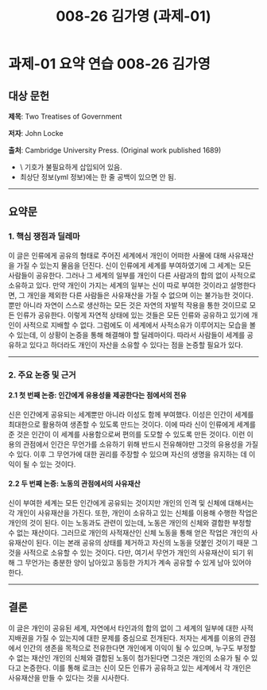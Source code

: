 ﻿---
title: 008-26 김가영 (과제-01)
layout: home
nav_order: 26
parent: 과제-01 요약 연습
permalink: /asmt-01/008-26
---

# 과제-01 요약 연습 008-26 김가영

## 대상 문헌

**제목**: Two Treatises of Government

**저자**: John Locke

**출처**: Cambridge University Press. (Original work published 1689)

* \ 기호가 불필요하게 삽입되어 있음.
* 최상단 정보(yml 정보)에는 한 줄 공백이 있으면 안 됨.

---

## 요약문

### 1. 핵심 쟁점과 딜레마

이 글은 인류에게 공유의 형태로 주어진 세계에서 개인이 어떠한 사물에 대해 사유재산을 가질 수 있는지 물음을 던진다. 신이 인류에게 세계를 부여하였기에 그 세계는 모든 사람들이 공유한다. 그러나 그 세계의 일부를 개인이 다른 사람과의 합의 없이 사적으로 소유하고 있다. 만약 개인이 가지는 세계의 일부는 신이 따로 부여한 것이라고 설명한다면, 그 개인을 제외한 다른 사람들은 사유재산을 가질 수 없으며 이는 불가능한 것이다. 뿐만 아니라 자연이 스스로 생산하는 모든 것은 자연의 자발적 작용을 통한 것이므로 모든 인류가 공유한다. 이렇게 자연적 상태에 있는 것들은 모든 인류와 공유하고 있기에 개인이 사적으로 지배할 수 없다. 그럼에도 이 세계에서 사적소유가 이루어지는 모습을 볼 수 있는데, 이 상황이 논증을 통해 해결해야 할 딜레마이다. 따라서 사람들이 세계를 공유하고 있다고 하더라도 개인이 자산을 소유할 수 있다는 점을 논증할 필요가 있다.

---

### 2. 주요 논증 및 근거

#### 2.1 첫 번째 논증: 인간에게 유용성을 제공한다는 점에서의 전유

신은 인간에게 공유되는 세계뿐만 아니라 이성도 함께 부여했다. 이성은 인간이 세계를 최대한으로 활용하여 생존할 수 있도록 만드는 것이다. 이에 따라 신이 인류에게 세계를 준 것은 인간이 이 세계를 사용함으로써 편의를 도모할 수 있도록 만든 것이다. 이런 이용의 관점에서 인간은 무언가를 소유하기 위해 반드시 전유해야만 그것의 유용성을 가질 수 있다. 이후 그 무언가에 대한 권리를 주장할 수 있으며 자신의 생명을 유지하는 데 이익이 될 수 있는 것이다.

#### 2.2 두 번째 논증: 노동의 관점에서의 사유재산

신이 부여한 세계는 모든 인간에게 공유되는 것이지만 개인의 인격 및 신체에 대해서는 각 개인이 사유재산을 가진다. 또한, 개인이 소유하고 있는 신체를 이용해 수행한 작업은 개인의 것이 된다. 이는 노동과도 관련이 있는데, 노동은 개인의 신체와 결합한 부정할 수 없는 재산이다. 그러므로 개인의 사적재산인 신체 노동을 통해 얻은 작업은 개인의 사유재산이 된다. 이는 본래 공유의 상태를 제거하고 자신의 노동을 덧붙인 것이기 때문 그것을 사적으로 소유할 수 있는 것이다. 다만, 여기서 무언가 개인의 사유재산이 되기 위해 그 무언가는 충분한 양이 남아있고 동등한 가치가 계속 공유할 수 있게 남아 있어야 한다.

---

## 결론

이 글은 개인이 공유된 세계, 자연에서 타인과의 합의 없이 그 세계의 일부에 대한 사적지배권을 가질 수 있는지에 대한 문제를 중심으로 전개된다. 저자는 세계를 이용의 관점에서 인간의 생존을 목적으로 전유한다면 개인에게 이익이 될 수 있으며, 누구도 부정할 수 없는 재산인 개인의 신체와 결합된 노동이 첨가된다면 그것은 개인의 소유가 될 수 있다고 논증한다. 이를 통해 로크는 신이 모든 인류가 공유하고 있는 세계에서 각 개인은 사유재산을 만들 수 있다는 것을 시사한다.
